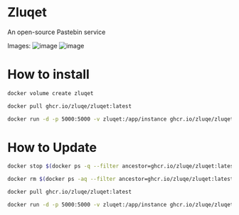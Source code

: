 # Zluqet
An open-source Pastebin service

Images:
![image](https://github.com/user-attachments/assets/a249ab7e-b743-445d-840b-d85ce30006a4)
![image](https://github.com/user-attachments/assets/cd39d1dc-4628-4897-981a-0a44be16e985)

# How to install
```bash
docker volume create zluqet
```
```bash
docker pull ghcr.io/zluqe/zluqet:latest
```
```bash
docker run -d -p 5000:5000 -v zluqet:/app/instance ghcr.io/zluqe/zluqet:latest
```

# How to Update
```bash
docker stop $(docker ps -q --filter ancestor=ghcr.io/zluqe/zluqet:latest)
```
```bash
docker rm $(docker ps -aq --filter ancestor=ghcr.io/zluqe/zluqet:latest)
```
```bash
docker pull ghcr.io/zluqe/zluqet:latest
```
```bash
docker run -d -p 5000:5000 -v zluqet:/app/instance ghcr.io/zluqe/zluqet:latest
```
